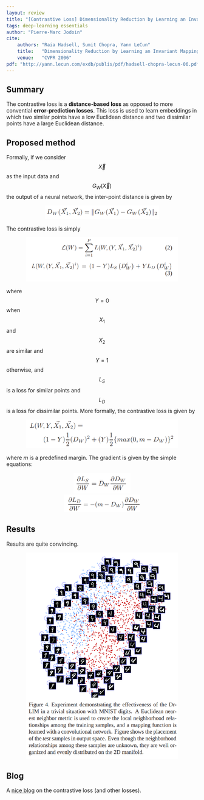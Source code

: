 ```yaml
---
layout: review
title: "[Contrastive Loss] Dimensionality Reduction by Learning an Invariant Mapping"
tags: deep-learning essentials
author: "Pierre-Marc Jodoin"
cite:
    authors: "Raia Hadsell, Sumit Chopra, Yann LeCun"
    title:   "Dimensionality Reduction by Learning an Invariant Mapping"
    venue:   "CVPR 2006"
pdf: "http://yann.lecun.com/exdb/publis/pdf/hadsell-chopra-lecun-06.pdf"
---
```




## Summary

The contrastive loss is a **distance-based loss** as opposed to more convential **error-prediction losses**.  This loss is used to learn embeddings in which two similar points have a low Euclidean distance and two dissimilar points have a large Euclidean distance. 


## Proposed method

Formally, if we consider $$\vec X$$ as the input data and $$G_W(\vec X)$$ the output of a neural network, the inter-point distance is given by


<center><img src="/deep-learning/images/contrastiveLoss/sc01.png" width="300"></center>

The contrastive loss is simply
<center><img src="/deep-learning/images/contrastiveLoss/sc02.png" width="400"></center>

where $$Y=0$$ when $$X_1$$ and $$X_2$$ are similar and $$Y=1$$ otherwise, and $$L_S$$ is a loss for similar points and $$L_D$$ is a loss for dissimilar points.  More formally, the contrastive loss is given by

<center><img src="/deep-learning/images/contrastiveLoss/sc03.png" width="400"></center>

where $m$ is a predefined margin.  The gradient is given by the simple equations:

<center><img src="/deep-learning/images/contrastiveLoss/sc04.png" width="150"></center>
<center><img src="/deep-learning/images/contrastiveLoss/sc07.png" width="200"></center>

## Results

Results are quite convincing.

<center><img src="/deep-learning/images/contrastiveLoss/sc05.png" width="400"></center>

## Blog

A [nice blog](https://jdhao.github.io/2017/03/13/some_loss_and_explanations/) on the contrastive loss (and other losses).

